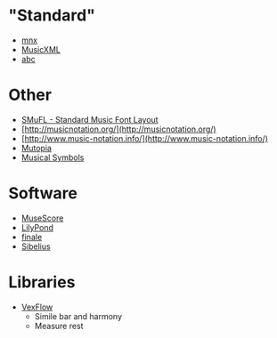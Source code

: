 # "Standard"
- [mnx](https://github.com/w3c/mnx)
- [MusicXML](https://github.com/w3c/musicxml)
- [abc](http://abcnotation.com/)

# Other
- [SMuFL - Standard Music Font Layout](https://www.smufl.org/)
- [http://musicnotation.org/](http://musicnotation.org/)
- [http://www.music-notation.info/](http://www.music-notation.info/)
- [Mutopia](http://www.mutopiaproject.org/index.html)
- [Musical Symbols](https://en.wikipedia.org/wiki/List_of_musical_symbols)

# Software
- [MuseScore](https://musescore.org/)
- [LilyPond](http://lilypond.org/)
- [finale](https://www.finalemusic.com/)
- [Sibelius](https://www.avid.com/sibelius)

# Libraries
- [VexFlow](http://www.vexflow.com/)
  - Simile bar and harmony
  - Measure rest
